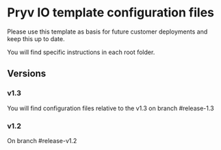 # Pryv IO template configuration files

Please use this template as basis for future customer deployments and keep this up to date.

You will find specific instructions in each root folder.

## Versions

### v1.3

You will find configuration files relative to the v1.3 on branch #release-1.3

### v1.2

On branch #release-v1.2
